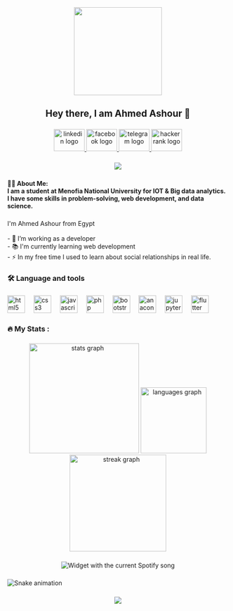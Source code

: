 <div align="center">
  <img height="200" src="https://i.giphy.com/media/v1.Y2lkPTc5MGI3NjExeW5ocTA1dGQ3OGFpOHljejUybGN6ODEwbWx3eHY4ZnU2b2NtbmhobSZlcD12MV9pbnRlcm5hbF9naWZfYnlfaWQmY3Q9Zw/gkEcVhQuGfVDe9jndl/giphy.gif"  />
</div>

###

<h2 align="center">Hey there, I am Ahmed Ashour  👋</h2>

###

<div align="center">
  <a href="https://www.linkedin.com/in/eng-ahmed-ashour-45b65b263/" target="_blank">
    <img src="https://raw.githubusercontent.com/maurodesouza/profile-readme-generator/master/src/assets/icons/social/linkedin/default.svg" width="70" height="50" alt="linkedin logo"  />
  </a>
  <a href="https://www.facebook.com/ahmed.athour" target="_blank">
    <img src="https://raw.githubusercontent.com/maurodesouza/profile-readme-generator/master/src/assets/icons/social/facebook/default.svg" width="70" height="50" alt="facebook logo"  />
  </a>
  <a href="https://web.telegram.org/k/" target="_blank">
    <img src="https://raw.githubusercontent.com/maurodesouza/profile-readme-generator/master/src/assets/icons/social/telegram/default.svg" width="70" height="50" alt="telegram logo"  />
  </a>
  <a href="https://www.hackerrank.com/profile/a8087027" target="_blank">
    <img src="https://raw.githubusercontent.com/maurodesouza/profile-readme-generator/master/src/assets/icons/social/hackerrank/default.svg" width="70" height="50" alt="hackerrank logo"  />
  </a>
</div>

###

<div align="center">
  <img src="https://visitor-badge.laobi.icu/badge?page_id=7amo10.7amo10&"  />
</div>

###

<h4 align="left">👩‍💻  About Me:<br>I am a student at Menofia National University for IOT & Big data analytics.<br>I have some skills in problem-solving, web development, and data science.</h4>

###

<p align="left">I'm Ahmed Ashour from Egypt<br><br>- 🔭 I’m working as a developer <br>- 📚 I'm currently learning web development <br>- ⚡ In my free time I used to learn about social relationships in real life.</p>

###

<h3 align="left">🛠 Language and tools</h3>

###

<div align="left">
  <img src="https://cdn.jsdelivr.net/gh/devicons/devicon/icons/html5/html5-plain.svg" height="40" alt="html5 logo"  />
  <img width="12" />
  <img src="https://cdn.jsdelivr.net/gh/devicons/devicon/icons/css3/css3-plain.svg" height="40" alt="css3 logo"  />
  <img width="12" />
  <img src="https://cdn.jsdelivr.net/gh/devicons/devicon/icons/javascript/javascript-plain.svg" height="40" alt="javascript logo"  />
  <img width="12" />
  <img src="https://cdn.jsdelivr.net/gh/devicons/devicon/icons/php/php-original.svg" height="40" alt="php logo"  />
  <img width="12" />
  <img src="https://cdn.jsdelivr.net/gh/devicons/devicon/icons/bootstrap/bootstrap-original-wordmark.svg" height="40" alt="bootstrap logo"  />
  <img width="12" />
  <img src="https://cdn.jsdelivr.net/gh/devicons/devicon/icons/anaconda/anaconda-original.svg" height="40" alt="anaconda logo"  />
  <img width="12" />
  <img src="https://cdn.jsdelivr.net/gh/devicons/devicon/icons/jupyter/jupyter-original-wordmark.svg" height="40" alt="jupyter logo"  />
  <img width="12" />
  <img src="https://cdn.jsdelivr.net/gh/devicons/devicon/icons/flutter/flutter-original.svg" height="40" alt="flutter logo"  />
</div>

###

<h3 align="left">🔥   My Stats :</h3>

###

<div align="center">
  <img src="https://github-roan.vercel.app/api?username=7amo10&hide_title=false&hide_rank=false&show_icons=true&include_all_commits=true&count_private=true&disable_animations=false&theme=gotham&locale=en&hide_border=false&order=1" height="250" alt="stats graph"  />
  <img src="https://github-roan.vercel.app/api/top-langs?username=7amo10&locale=en&hide_title=false&layout=compact&card_width=320&langs_count=10&theme=ocean_dark&hide_border=false&order=2" height="150" alt="languages graph"  />
  <img src="https://streak-stats.demolab.com?user=7amo10&locale=en&mode=daily&theme=gotham&hide_border=false&border_radius=5&order=3" height="220" alt="streak graph"  />
</div>

###

<div align="center">
  <img src="?theme=dark&spin=false" alt="Widget with the current Spotify song"  />
</div>

###

<img src="https://raw.githubusercontent.com/7amo10/7amo10/output/snake.svg" alt="Snake animation" />

###

<div align="center">
  <img src="https://profile-counter.glitch.me/7amo10/count.svg?"  />
</div>

###
